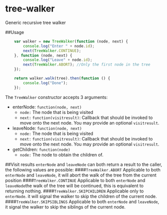 # tree-walker
Generic recursive tree walker

##Usage
```js
    var walker = new TreeWalker(function (node, next) {
        console.log("Enter " + node.id);
        next(TreeWalker.CONTINUE);
    }, function (node, next) {
        console.log("Leave" + node.id);
        next(TreeWalker.ABORT); //Only the first node in the tree
    });

    return walker.walk(tree).then(function () {
        console.log("Done");
    });
```

The `TreeWalker` constructor accepts 3 arguments:

 - enterNode: `function(node, next)` 
	 - `node:` The node that is being visited
	 - `next:` `function(visitresult)`: Callback that should be invoked to move onto the next node. You may provide an optional `visitresult`.
 - leaveNode: `function(node, next)`
	 - `node:` The node that is being visited
	 - `next:` `function(visitresult)`: Callback that should be invoked to move onto the next node. You may provide an optional `visitresult`.
 - getChildren: `function(node)`
	 - `node:` The node to obtain the children of.

##Visit results
`enterNode` and `leaveNode` can both return a result to the caller, the following values are possible:
####`TreeWalker.ABORT` 
Applicable to both `enterNode` and `leaveNode`, it will abort the walk of the tree from the current position
####`TreeWalker.CONTINUE`
Applicable to both `enterNode` and `leaveNode`the walk of the tree will be continued, this is equivalent to returning nothing.
####`TreeWalker.SKIPCHILDREN` 
Applicable only to `enterNode`. it will signal the walker to skip the children of the current node.
####`TreeWalker.SKIPSIBLINGS` 
Applicable to both `enterNode` and `leaveNode`, it signal the walker to skip the siblings of the current node.
